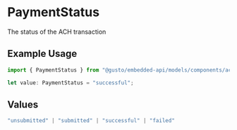 # PaymentStatus

The status of the ACH transaction

## Example Usage

```typescript
import { PaymentStatus } from "@gusto/embedded-api/models/components/achtransaction.js";

let value: PaymentStatus = "successful";
```

## Values

```typescript
"unsubmitted" | "submitted" | "successful" | "failed"
```